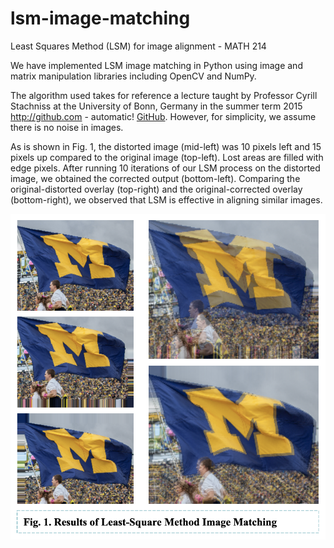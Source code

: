 # lsm-image-matching
Least Squares Method (LSM) for image alignment - MATH 214

We have implemented LSM image matching in Python using image and matrix manipulation libraries including OpenCV and NumPy. 

The algorithm used takes for reference a lecture taught by Professor Cyrill Stachniss at the University of Bonn, Germany in the summer term 2015 http://github.com - automatic!
[GitHub](http://github.com). However, for simplicity, we assume there is no noise in images.

As is shown in Fig. 1, the distorted image (mid-left) was 10 pixels left and 15 pixels up compared to the original image (top-left). Lost areas are filled with edge pixels. After running 10 iterations of our LSM process on the distorted image, we obtained the corrected output (bottom-left). Comparing the original-distorted overlay (top-right) and the original-corrected overlay (bottom-right), we observed that LSM is effective in aligning similar images.

![demo img](https://github.com/xiaofuhu/lsm-image-matching/blob/master/demo.png)
